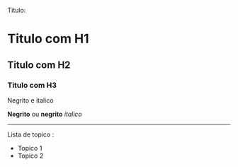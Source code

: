 Titulo:

# Titulo com H1
## Titulo com H2
### Titulo com H3

Negrito e italico

**Negrito** ou __negrito__
*italico*

---

Lista de topico :
- Topico 1
- Topico 2

[](https://ichef.bbci.co.uk/ace/ws/640/amz/worldservice/live/assets/images/2015/09/26/150926165742__85730600_monkey2.jpg)

